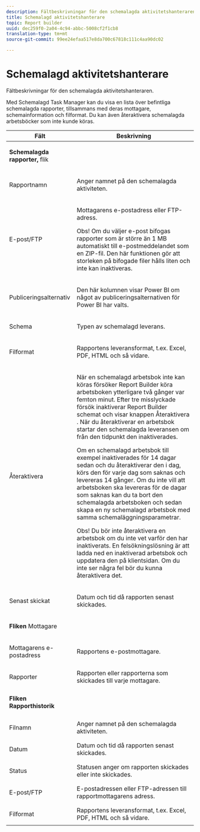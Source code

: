 ```yaml
---
description: Fältbeskrivningar för den schemalagda aktivitetshanteraren.
title: Schemalagd aktivitetshanterare
topic: Report builder
uuid: dec259f0-2a04-4c94-abbc-5008cf2f1cb8
translation-type: tm+mt
source-git-commit: 99ee24efaa517e8da700c67818c111c4aa90dc02

---
```



# Schemalagd aktivitetshanterare

Fältbeskrivningar för den schemalagda aktivitetshanteraren.

Med Schemalagd Task Manager kan du visa en lista över befintliga schemalagda rapporter, tillsammans med deras mottagare, schemainformation och filformat. Du kan även återaktivera schemalagda arbetsböcker som inte kunde köras.

<table id="table_21B07A0B5F1D4435A4E882E45A7A6B6E"> 
 <thead> 
  <tr> 
   <th colname="col1" class="entry"> Fält </th> 
   <th colname="col2" class="entry"> Beskrivning </th> 
  </tr> 
 </thead>
 <tbody> 
  <tr> 
   <td colname="col1"> <p><b>Schemalagda rapporter, </b>flik </p> </td> 
   <td colname="col2"> </td> 
  </tr> 
  <tr> 
   <td colname="col1"> <p>Rapportnamn </p> </td> 
   <td colname="col2"> <p>Anger namnet på den schemalagda aktiviteten. </p> </td> 
  </tr> 
  <tr> 
   <td colname="col1"> <p> E-post/FTP </p> </td> 
   <td colname="col2"> <p>Mottagarens e-postadress eller FTP-adress. </p> <p>Obs!  Om du väljer e-post bifogas rapporter som är större än 1 MB automatiskt till e-postmeddelandet som en ZIP-fil. Den här funktionen gör att storleken på bifogade filer hålls liten och inte kan inaktiveras. </p> </td> 
  </tr> 
  <tr> 
   <td colname="col1"> <p>Publiceringsalternativ </p> </td> 
   <td colname="col2"> <p>Den här kolumnen visar Power BI om något av publiceringsalternativen <a href="/help/analyze/report-builder/c-publish-power-bi/integration-power-bi.md"  ></a> för Power BI har valts. </p> </td> 
  </tr> 
  <tr> 
   <td colname="col1"> <p>Schema </p> </td> 
   <td colname="col2"> <p>Typen av schemalagd leverans. </p> </td> 
  </tr> 
  <tr> 
   <td colname="col1"> <p> Filformat </p> </td> 
   <td colname="col2"> <p> Rapportens leveransformat, t.ex. Excel, PDF, HTML och så vidare. </p> </td> 
  </tr> 
  <tr> 
   <td colname="col1"> <p>Återaktivera </p> </td> 
   <td colname="col2"> <p>När en schemalagd arbetsbok inte kan köras försöker Report Builder köra arbetsboken ytterligare två gånger var femton minut. Efter tre misslyckade försök inaktiverar Report Builder schemat och visar knappen <span class="wintitle"> Återaktivera</span> . När du återaktiverar en arbetsbok startar den schemalagda leveransen om från den tidpunkt den inaktiverades. </p> <p>Om en schemalagd arbetsbok till exempel inaktiverades för 14 dagar sedan och du återaktiverar den i dag, körs den för varje dag som saknas och levereras 14 gånger. Om du inte vill att arbetsboken ska levereras för de dagar som saknas kan du ta bort den schemalagda arbetsboken och sedan skapa en ny schemalagd arbetsbok med samma schemaläggningsparametrar. </p> <p> <p>Obs!  Du bör inte återaktivera en arbetsbok om du inte vet varför den har inaktiverats. En felsökningslösning är att ladda ned en inaktiverad arbetsbok och uppdatera den på klientsidan. Om du inte ser några fel bör du kunna återaktivera det. </p> </p> </td> 
  </tr> 
  <tr> 
   <td colname="col1"> <p>Senast skickat </p> </td> 
   <td colname="col2"> <p>Datum och tid då rapporten senast skickades. </p> </td> 
  </tr> 
  <tr> 
   <td colname="col1"> <p><b>Fliken </b>Mottagare </p> </td> 
   <td colname="col2"> </td> 
  </tr> 
  <tr> 
   <td colname="col1"> <p>Mottagarens e-postadress </p> </td> 
   <td colname="col2"> Rapportens e-postmottagare. </td> 
  </tr> 
  <tr> 
   <td colname="col1"> <p>Rapporter </p> </td> 
   <td colname="col2"> Rapporten eller rapporterna som skickades till varje mottagare. </td> 
  </tr> 
  <tr> 
   <td colname="col1"> <p><b>Fliken Rapporthistorik</b> </p> </td> 
   <td colname="col2"> </td> 
  </tr> 
  <tr> 
   <td colname="col1"> <p>Filnamn </p> </td> 
   <td colname="col2"> Anger namnet på den schemalagda aktiviteten. </td> 
  </tr> 
  <tr> 
   <td colname="col1"> <p>Datum </p> </td> 
   <td colname="col2"> Datum och tid då rapporten senast skickades. </td> 
  </tr> 
  <tr> 
   <td colname="col1"> <p>Status </p> </td> 
   <td colname="col2"> Statusen anger om rapporten skickades eller inte skickades. </td> 
  </tr> 
  <tr> 
   <td colname="col1"> <p>E-post/FTP </p> </td> 
   <td colname="col2"> E-postadressen eller FTP-adressen till rapportmottagarens adress. </td> 
  </tr> 
  <tr> 
   <td colname="col1"> <p>Filformat </p> </td> 
   <td colname="col2"> Rapportens leveransformat, t.ex. Excel, PDF, HTML och så vidare. </td> 
  </tr> 
 </tbody> 
</table>
